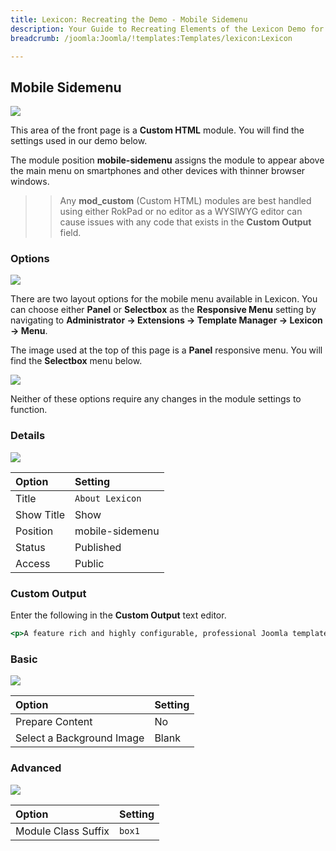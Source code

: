 ```yaml
---
title: Lexicon: Recreating the Demo - Mobile Sidemenu
description: Your Guide to Recreating Elements of the Lexicon Demo for Joomla
breadcrumb: /joomla:Joomla/!templates:Templates/lexicon:Lexicon

---
```


Mobile Sidemenu
-----

![][demo]

This area of the front page is a **Custom HTML** module. You will find the settings used in our demo below.

The module position **mobile-sidemenu** assigns the module to appear above the main menu on smartphones and other devices with thinner browser windows.

>> Any **mod_custom** (Custom HTML) modules are best handled using either RokPad or no editor as a WYSIWYG editor can cause issues with any code that exists in the **Custom Output** field.

### Options

![][demo7]

There are two layout options for the mobile menu available in Lexicon. You can choose either **Panel** or **Selectbox** as the **Responsive Menu** setting by navigating to **Administrator -> Extensions -> Template Manager -> Lexicon -> Menu**.

The image used at the top of this page is a **Panel** responsive menu. You will find the **Selectbox** menu below.

![][demo6]

Neither of these options require any changes in the module settings to function.

### Details

![][demo2]

| Option     | Setting          |  
| :--------- | :--------------- |  
| Title      | `About Lexicon`  |  
| Show Title | Show             |  
| Position   | mobile-sidemenu  |  
| Status     | Published        |  
| Access     | Public           |  

### Custom Output

Enter the following in the **Custom Output** text editor.

~~~ .html
<p>A feature rich and highly configurable, professional Joomla template.</p>
~~~

### Basic

![][demo3]

| Option                    | Setting |  
| :------------------------ | :------ |  
| Prepare Content           | No      |  
| Select a Background Image | Blank   |

### Advanced

![][demo4]

| Option              | Setting |  
| :------------------ | :------ |  
| Module Class Suffix | `box1`  |  

[demo]: assets/mobilemenu.jpeg
[demo2]: assets/mobilemenu_1.jpeg
[demo3]: assets/mobilemenu_2.jpeg
[demo4]: assets/mobilemenu_3.jpeg
[demo6]: assets/mobilemenu_4.jpg
[demo7]: assets/mobilemenu_5.jpg
